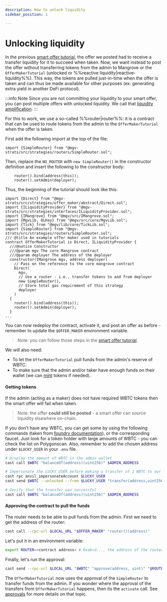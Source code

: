 ```yaml
---
description: How to unlock liquidity
sidebar_position: 1

---
```


# Unlocking liquidity

In the previous [smart offer tutorial](../getting-started/smart-offer.md), the offer we posted had to receive a transfer liquidity for it to succeed when taken. Now, we want instead to post the offer without transferring tokens from the admin to Mangrove or the `OfferMakerTutorial` (unlocked or %%reactive liquidity|reactive-liquidity%%). This way, the tokens are pulled just-in-time when the offer is taken and can thus be made available for other purposes (ex: generating extra yield in another DeFi protocol).

:::info Note
Since you are not committing your liquidity to your smart offer, you can post multiple offers with unlocked liquidity. We call that [liquidity amplification](/developers/terms/amplified-liquidity.md).
:::

For this to work, we use a so-called %%router|router%%: it is a contract that can be used to route tokens from the admin to the `OfferMakerTutorial` when the offer is taken.<br />

First add the following import at the top of the file:

```solidity
import {SimpleRouter} from "@mgv-strats/src/strategies/routers/SimpleRouter.sol";
```

Then, replace the `NO_ROUTER` with `new SimpleRouter()` in the constructor definition and insert the following to the constructor body:

```solidity
    router().bind(address(this));
    router().setAdmin(deployer);
```
Thus, the beginning of the tutorial should look like this:

```solidity
import {Direct} from "@mgv-strats/src/strategies/offer_maker/abstract/Direct.sol";
import {ILiquidityProvider} from "@mgv-strats/src/strategies/interfaces/ILiquidityProvider.sol";
import {IMangrove} from "@mgv/src/IMangrove.sol";
import {MgvLib, OLKey} from "@mgv/src/core/MgvLib.sol";
import {Tick} from "@mgv/lib/core/TickLib.sol";
import {SimpleRouter} from "@mgv-strats/src/strategies/routers/SimpleRouter.sol";
/// @title An example offer maker used in tutorials
contract OfferMakerTutorial is Direct, ILiquidityProvider {
  ///@notice Constructor
  ///@param mgv The core Mangrove contract
  ///@param deployer The address of the deployer
  constructor(IMangrove mgv, address deployer)
    // Pass on the reference to the core mangrove contract
    Direct(
      mgv,
      // Use a router - i.e., transfer tokens to and from deployer
      new SimpleRouter(),
      // Store total gas requirement of this strategy
      deployer
    )
  {
    router().bind(address(this));
    router().setAdmin(deployer);
  }
...
```
You can now redeploy the contract, activate it, and post an offer as before - remember to update the `$OFFER_MAKER` environment variable.
> Note: you can follow those steps in the [smart offer tutorial](../getting-started/smart-offer.md).


We will also need:
* To let the `OfferMakerTutorial` pull funds from the admin's reserve of WBTC.
* To make sure that the admin and/or taker have enough funds on their wallet (we can [mint](#mint) tokens if needed).

#### Getting tokens

If the admin (acting as a maker) does not have required WBTC tokens then the smart offer will fail when taken.
> Note: the offer **could still be posted** - a smart offer can source liquidity elsewhere on-chain.

If you don't have any WBTC, you can get some by using the following commands (taken from [foundry documentation](https://book.getfoundry.sh/tutorials/forking-mainnet-with-cast-anvil)), or the corresponding faucet. Just look for a token holder with large amounts of WBTC - you can check the list on Polygonscan. Also, remember to add the chosen address under `$LUCKY_USER` in your `.env` file. 

```bash
# Display the amount of WBTC in the admin wallet 
cast call $WBTC "balanceOf(address)(uint256)" $ADMIN_ADDRESS

# Impersonate the LUCKY_USER before making a transfer of 1 WBTC to our admin wallet
cast rpc anvil_impersonateAccount $LUCKY_USER
cast send $WBTC --unlocked --from $LUCKY_USER "transfer(address,uint256)(bool)" $ADMIN_ADDRESS 100000000

# Verify that the transfer was successful
cast call $WBTC "balanceOf(address)(uint256)" $ADMIN_ADDRESS
```

#### Approving the contract to pull the funds

The router needs to be able to pull funds from the admin. First we need to get the address of the router:

```bash
cast call --rpc-url $LOCAL_URL "$OFFER_MAKER" "router()(address)"
```
Let's put it in an environment variable:

```bash
export ROUTER=<contract address> # 0xabcd..., the address of the router returned by the previous command
```

Finally, let's run the approval:

```bash
cast send --rpc-url $LOCAL_URL "$WBTC" "approve(address, uint)" "$ROUTER" 100000000 --private-key "$PRIVATE_KEY"
```


The `OfferMakerTutorial` now uses the approval of the `SimpleRouter` to transfer funds from the admin. If you wonder where the approval of the transfers from `OfferMakerTutorial` happens, then its the `activate` call. See [approvals](../guides/approvals.md) for more details on that topic.
